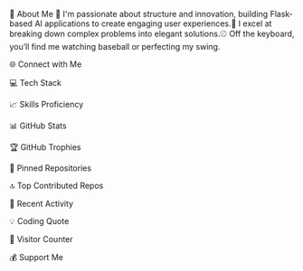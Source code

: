 
  
  

  
  



💫 About Me
🚀 I'm passionate about structure and innovation, building Flask-based AI applications to create engaging user experiences.🧠 I excel at breaking down complex problems into elegant solutions.⚾ Off the keyboard, you’ll find me watching baseball or perfecting my swing.

🌐 Connect with Me

  
    
  
  
    
  
  
    
  



💻 Tech Stack

  
  
  
  
  



📈 Skills Proficiency

  
  
  
  
  
  
  



📊 GitHub Stats

  
  
  



🏆 GitHub Trophies

  



📌 Pinned Repositories

  
  



🔝 Top Contributed Repos

  



📅 Recent Activity

  



💡 Coding Quote

  



🔢 Visitor Counter

  



💰 Support Me

  
    
  


